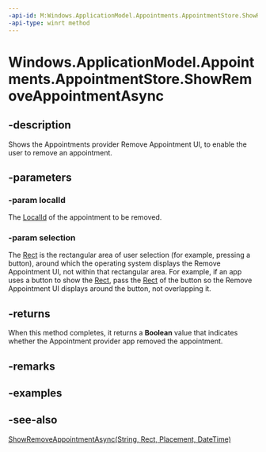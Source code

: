 ----api-id: M:Windows.ApplicationModel.Appointments.AppointmentStore.ShowRemoveAppointmentAsync(System.String,Windows.Foundation.Rect)
-api-type: winrt method
---<!-- Method syntaxpublic Windows.Foundation.IAsyncOperation<bool> ShowRemoveAppointmentAsync(System.String localId, Windows.Foundation.Rect selection)--># Windows.ApplicationModel.Appointments.AppointmentStore.ShowRemoveAppointmentAsync## -descriptionShows the Appointments provider Remove Appointment UI, to enable the user to remove an appointment.## -parameters### -param localIdThe [LocalId](appointment_localid.md) of the appointment to be removed.### -param selectionThe [Rect](../windows.foundation/rect.md) is the rectangular area of user selection (for example, pressing a button), around which the operating system displays the Remove Appointment UI, not within that rectangular area. For example, if an app uses a button to show the [Rect](../windows.foundation/rect.md), pass the [Rect](../windows.foundation/rect.md) of the button so the Remove Appointment UI displays around the button, not overlapping it.## -returnsWhen this method completes, it returns a **Boolean** value that indicates whether the Appointment provider app removed the appointment.## -remarks## -examples## -see-also[ShowRemoveAppointmentAsync(String, Rect, Placement, DateTime)](appointmentstore_showremoveappointmentasync_339596666.md)